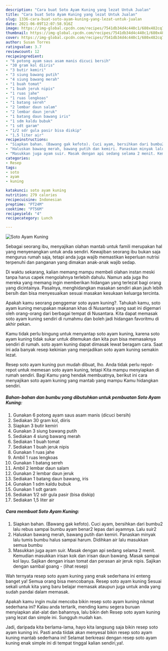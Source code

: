 ```yaml
---
description: "Cara buat Soto Ayam Kuning yang lezat Untuk Jualan"
title: "Cara buat Soto Ayam Kuning yang lezat Untuk Jualan"
slug: 1336-cara-buat-soto-ayam-kuning-yang-lezat-untuk-jualan
date: 2021-06-09T12:07:58.916Z
image: https://img-global.cpcdn.com/recipes/7541db34d4c440c1/680x482cq70/soto-ayam-kuning-foto-resep-utama.jpg
thumbnail: https://img-global.cpcdn.com/recipes/7541db34d4c440c1/680x482cq70/soto-ayam-kuning-foto-resep-utama.jpg
cover: https://img-global.cpcdn.com/recipes/7541db34d4c440c1/680x482cq70/soto-ayam-kuning-foto-resep-utama.jpg
author: Susan Torres
ratingvalue: 3.7
reviewcount: 12
recipeingredient:
- "6 potong ayam saus asam manis dicuci bersih"
- "30 gram kol diiris"
- "3 butir kemiri"
- "3 siung bawang putih"
- "4 siung bawang merah"
- "1 buah tomat"
- "1 buah jeruk nipis"
- "1 ruas jahe"
- "1 ruas lengkoas"
- "1 batang sereh"
- "2 lembar daun salam"
- "2 lembar daun jeruk"
- "1 batang daun bawang iris"
- "1 sdm kaldu bubuk"
- "1 sdt garam"
- "1/2 sdr gula pasir bisa diskip"
- "1,5 liter air"
recipeinstructions:
- "Siapkan bahan. (Bawang gak kefoto). Cuci ayam, bersihkan dari bumbu2 lalu rebus sampai bumbu ayam benar2 lepas dari ayamnya. Lalu suir2"
- "Haluskan bawang merah, bawang putih dan kemiri. Panaskan minyak lalu tumis bumbu halus sampai harum. Didihkan air lalu masukkan semua bumbu"
- "Masukkan juga ayam suir. Masak dengan api sedang selama 2 menit. Kemudian masukkan irisan kok dan irisan daun bawang. Masak sampai kol layu. Sajikan dengan irisan tomat dan perasan air jeruk nipis. Sajikan dengan sambal goang           (lihat resep)"
categories:
- Resep
tags:
- soto
- ayam
- kuning

katakunci: soto ayam kuning 
nutrition: 279 calories
recipecuisine: Indonesian
preptime: "PT24M"
cooktime: "PT56M"
recipeyield: "4"
recipecategory: Lunch

---
```



![Soto Ayam Kuning](https://img-global.cpcdn.com/recipes/7541db34d4c440c1/680x482cq70/soto-ayam-kuning-foto-resep-utama.jpg)

Sebagai seorang ibu, menyajikan olahan mantab untuk famili merupakan hal yang menyenangkan untuk anda sendiri. Kewajiban seorang ibu bukan saja mengurus rumah saja, tetapi anda juga wajib memastikan keperluan nutrisi terpenuhi dan panganan yang dimakan anak-anak wajib sedap.

Di waktu  sekarang, kalian memang mampu membeli olahan instan meski tanpa harus capek mengolahnya terlebih dahulu. Namun ada juga lho mereka yang memang ingin memberikan hidangan yang terlezat bagi orang yang dicintainya. Pasalnya, menghidangkan masakan sendiri akan jauh lebih bersih dan bisa menyesuaikan sesuai masakan kesukaan keluarga tercinta. 



Apakah kamu seorang penggemar soto ayam kuning?. Tahukah kamu, soto ayam kuning merupakan makanan khas di Nusantara yang saat ini digemari oleh orang-orang dari berbagai tempat di Nusantara. Kita dapat memasak soto ayam kuning sendiri di rumahmu dan boleh jadi hidangan favoritmu di akhir pekan.

Kamu tidak perlu bingung untuk menyantap soto ayam kuning, karena soto ayam kuning tidak sukar untuk ditemukan dan kita pun bisa memasaknya sendiri di rumah. soto ayam kuning dapat dimasak lewat beragam cara. Saat ini ada banyak resep kekinian yang menjadikan soto ayam kuning semakin lezat.

Resep soto ayam kuning pun mudah dibuat, lho. Anda tidak perlu repot-repot untuk memesan soto ayam kuning, tetapi Kita mampu menyiapkan di rumah sendiri. Bagi Kamu yang hendak membuatnya, berikut ini cara menyajikan soto ayam kuning yang mantab yang mampu Kamu hidangkan sendiri.

<!--inarticleads1-->

##### Bahan-bahan dan bumbu yang dibutuhkan untuk pembuatan Soto Ayam Kuning:

1. Gunakan 6 potong ayam saus asam manis (dicuci bersih)
1. Sediakan 30 gram kol, diiris
1. Siapkan 3 butir kemiri
1. Gunakan 3 siung bawang putih
1. Sediakan 4 siung bawang merah
1. Sediakan 1 buah tomat
1. Sediakan 1 buah jeruk nipis
1. Gunakan 1 ruas jahe
1. Ambil 1 ruas lengkoas
1. Gunakan 1 batang sereh
1. Ambil 2 lembar daun salam
1. Gunakan 2 lembar daun jeruk
1. Sediakan 1 batang daun bawang, iris
1. Gunakan 1 sdm kaldu bubuk
1. Gunakan 1 sdt garam
1. Sediakan 1/2 sdr gula pasir (bisa diskip)
1. Sediakan 1,5 liter air




<!--inarticleads2-->

##### Cara membuat Soto Ayam Kuning:

1. Siapkan bahan. (Bawang gak kefoto). Cuci ayam, bersihkan dari bumbu2 lalu rebus sampai bumbu ayam benar2 lepas dari ayamnya. Lalu suir2
1. Haluskan bawang merah, bawang putih dan kemiri. Panaskan minyak lalu tumis bumbu halus sampai harum. Didihkan air lalu masukkan semua bumbu
1. Masukkan juga ayam suir. Masak dengan api sedang selama 2 menit. Kemudian masukkan irisan kok dan irisan daun bawang. Masak sampai kol layu. Sajikan dengan irisan tomat dan perasan air jeruk nipis. Sajikan dengan sambal goang -           (lihat resep)




Wah ternyata resep soto ayam kuning yang enak sederhana ini enteng banget ya! Semua orang bisa mencobanya. Resep soto ayam kuning Sesuai sekali untuk kita yang baru belajar memasak ataupun juga untuk anda yang sudah pandai dalam memasak.

Apakah kamu ingin mulai mencoba bikin resep soto ayam kuning nikmat sederhana ini? Kalau anda tertarik, mending kamu segera buruan menyiapkan alat-alat dan bahannya, lalu bikin deh Resep soto ayam kuning yang lezat dan simple ini. Sungguh mudah kan. 

Jadi, daripada kita berlama-lama, hayo kita langsung saja bikin resep soto ayam kuning ini. Pasti anda tiidak akan menyesal bikin resep soto ayam kuning mantab sederhana ini! Selamat berkreasi dengan resep soto ayam kuning enak simple ini di tempat tinggal kalian sendiri,ya!.

